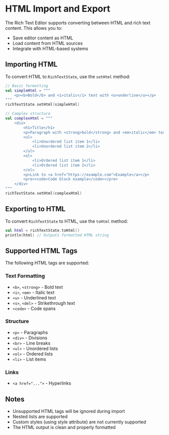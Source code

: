 # HTML Import and Export

The Rich Text Editor supports converting between HTML and rich text content. This allows you to:
- Save editor content as HTML
- Load content from HTML sources
- Integrate with HTML-based systems

## Importing HTML

To convert HTML to `RichTextState`, use the `setHtml` method:

```kotlin
// Basic formatting
val simpleHtml = """
    <p><b>Bold</b> and <i>italic</i> text with <u>underline</u></p>
"""
richTextState.setHtml(simpleHtml)

// Complex structure
val complexHtml = """
    <div>
        <h1>Title</h1>
        <p>Paragraph with <strong>bold</strong> and <em>italic</em> text.</p>
        <ul>
            <li>Unordered list item 1</li>
            <li>Unordered list item 2</li>
        </ul>
        <ol>
            <li>Ordered list item 1</li>
            <li>Ordered list item 2</li>
        </ol>
        <p>Link to <a href="https://example.com">Example</a></p>
        <pre><code>Code block example</code></pre>
    </div>
"""
richTextState.setHtml(complexHtml)
```

## Exporting to HTML

To convert `RichTextState` to HTML, use the `toHtml` method:

```kotlin
val html = richTextState.toHtml()
println(html) // Outputs formatted HTML string
```

## Supported HTML Tags

The following HTML tags are supported:

### Text Formatting
- `<b>`, `<strong>` - Bold text
- `<i>`, `<em>` - Italic text
- `<u>` - Underlined text
- `<s>`, `<del>` - Strikethrough text
- `<code>` - Code spans

### Structure
- `<p>` - Paragraphs
- `<div>` - Divisions
- `<br>` - Line breaks
- `<ul>` - Unordered lists
- `<ol>` - Ordered lists
- `<li>` - List items

### Links
- `<a href="...">` - Hyperlinks

## Notes

- Unsupported HTML tags will be ignored during import
- Nested lists are supported
- Custom styles (using style attribute) are not currently supported
- The HTML output is clean and properly formatted
